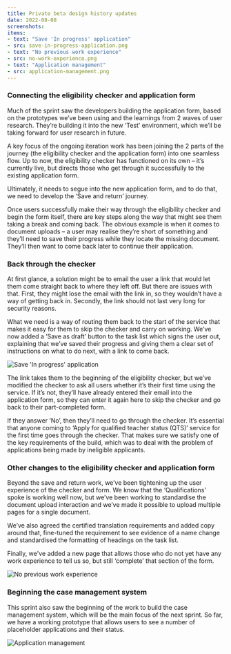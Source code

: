 ```yaml
---
title: Private beta design history updates
date: 2022-08-08
screenshots:
items:
- text: "Save 'In progress' application"
- src: save-in-progress-application.png
- text: "No previous work experience"
- src: no-work-experience.png
- text: "Application management"
- src: application-management.png
---
```


### Connecting the eligibility checker and application form

Much of the sprint saw the developers building the application form, based on the prototypes we’ve been using and the learnings from 2 waves of user research. They’re building it into the new ‘Test’ environment, which we’ll be taking forward for user research in future.

A key focus of the ongoing iteration work has been joining the 2 parts of the journey (the eligibility checker and the application form) into one seamless flow. Up to now, the eligibility checker has functioned on its own – it’s currently live, but directs those who get through it successfully to the existing application form.

Ultimately, it needs to segue into the new application form, and to do that, we need to develop the ‘Save and return’ journey.

Once users successfully make their way through the eligibility checker and begin the form itself, there are key steps along the way that might see them taking a break and coming back. The obvious example is when it comes to document uploads – a user may realise they’re short of something and they’ll need to save their progress while they locate the missing document. They’ll then want to come back later to continue their application.


### Back through the checker

At first glance, a solution might be to email the user a link that would let them come straight back to where they left off. But there are issues with that. First, they might lose the email with the link in, so they wouldn’t have a way of getting back in. Secondly, the link should not last very long for security reasons.

What we need is a way of routing them back to the start of the service that makes it easy for them to skip the checker and carry on working. We’ve now added a ‘Save as draft’ button to the task list which signs the user out, explaining that we’ve saved their progress and giving them a clear set of instructions on what to do next, with a link to come back.

![Save 'In progress' application](save-in-progress-application.png)

The link takes them to the beginning of the eligibility checker, but we’ve modified the checker to ask all users whether it’s their first time using the service. If it’s not, they’ll have already entered their email into the application form, so they can enter it again here to skip the checker and go back to their part-completed form.

If they answer ‘No’, then they’ll need to go through the checker. It’s essential that anyone coming to ‘Apply for qualified teacher status (QTS)’ service for the first time goes through the checker. That makes sure we satisfy one of the key requirements of the build, which was to deal with the problem of applications being made by ineligible applicants.



### Other changes to the eligibility checker and application form

Beyond the save and return work, we’ve been tightening up the user experience of the checker and form. We know that the ‘Qualifications’ spoke is working well now, but we’ve been working to standardise the document upload interaction and we’ve made it possible to upload multiple pages for a single document.

We’ve also agreed the certified translation requirements and added copy around that, fine-tuned the requirement to see evidence of a name change and standardised the formatting of headings on the task list.

Finally, we've added a new page that allows those who do not yet have any work experience to tell us so, but still ‘complete’ that section of the form.

![No previous work experience](no-work-experience.png)

### Beginning the case management system

This sprint also saw the beginning of the work to build the case management system, which will be the main focus of the next sprint. So far, we have a working prototype that allows users to see a number of placeholder applications and their status.

![Application management](application-management.png)
